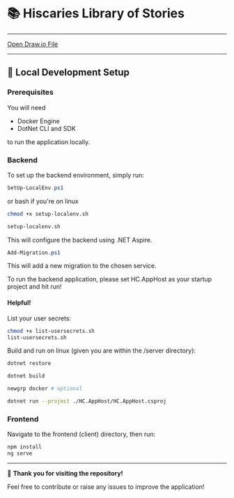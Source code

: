 # 📚 Hiscaries Library of Stories

---

[Open Draw.io File](https://drive.google.com/file/d/1YVpVJS43djNFkMbAwFCGF1CzXhPL_sf-/view?usp=sharing)

---

## 🚀 Local Development Setup

### Prerequisites

You will need 

- Docker Engine
- DotNet CLI and SDK

to run the application locally.

### Backend

To set up the backend environment, simply run:

```powershell
SetUp-LocalEnv.ps1
```

or bash if you're on linux

```bash
chmod +x setup-localenv.sh

setup-localenv.sh
```

This will configure the backend using .NET Aspire.

```powershell
Add-Migration.ps1
```

This will add a new migration to the chosen service.

To run the backend application, please set HC.AppHost as your startup project and hit run!

#### Helpful!

List your user secrets:

```bash
chmod +x list-usersecrets.sh
list-usersecrets.sh
```

Build and run on linux (given you are within the /server directory):

```bash
dotnet restore

dotnet build

newgrp docker # optional

dotnet run --project ./HC.AppHost/HC.AppHost.csproj
```

### Frontend

Navigate to the frontend (client) directory, then run:

```bash
npm install
ng serve
```

---

🎉 **Thank you for visiting the repository!**

Feel free to contribute or raise any issues to improve the application!
